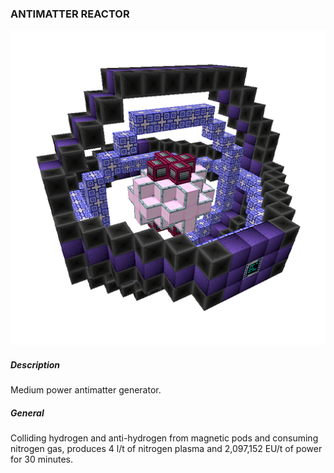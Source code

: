 ### ANTIMATTER REACTOR

![LOGO](media/gregtech/ANTIMATT.png)

##### Description

Medium power antimatter generator.

##### General

Colliding hydrogen and anti-hydrogen from magnetic pods and consuming nitrogen gas, produces 4 l/t of nitrogen plasma and 2,097,152 EU/t of power for 30 minutes.
